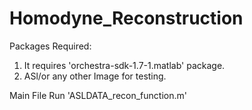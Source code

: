 # Homodyne_Reconstruction

Packages Required:
1. It requires 'orchestra-sdk-1.7-1.matlab' package.
2. ASl/or any other Image for testing.

Main File
Run 'ASLDATA_recon_function.m'
